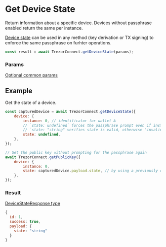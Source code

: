 # Get Device State

Return information about a specific device. Devices without passphrase enabled return the same per instance.

[Device state](commonParams.md) can be used in any method (key derivation or TX signing) to enforce the same passphrase on furhter operations.

```javascript
const result = await TrezorConnect.getDeviceState(params);
```

### Params

[Optional common params](commonParams.md)

## Example

Get the state of a device.

```javascript
const capturedDevice = await TrezorConnect.getDeviceState({
    device: {
        instance: 0, // identificator for wallet A
        // `state: undefined` forces the passphrase prompt even if instance 0 is/was already using "some" pasphrase (let say empty). The Trezor forgets the current state, useful when dealing with multiple hidden wallets on one or more devices
        // `state: "string" verifies state is valid, otherwise "invalid passphrase" error is returned
        state: undefined,
    },
});

// Get the public key without prompting for the passphrase again
await TrezorConnect.getPublicKey({
    device: {
        instance: 0,
        state: capturedDevice.payload.state, // by using a previously capture state identifier, passphrase will not be re-requested
    },
});
```

### Result

[DeviceStateResponse type](https://github.com/trezor/trezor-suite/blob/develop/packages/connect/src/types/api/getDeviceState.ts)

```javascript
{
  id: 1,
  success: true,
  payload: {
    state: "string"
  }
}
```
